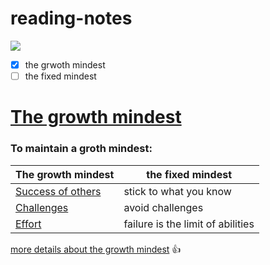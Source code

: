 # reading-notes

![](https://miro.medium.com/max/6000/1*6tmkrsxMAYNQST-YjAAAlA.jpeg)
- [x]  the grwoth mindest
- [ ]  the fixed mindest

 # [The growth mindest ](https://sereendaqamsih.github.io/reading-notes/read04)



### To maintain a groth mindest: ###

The growth mindest| the fixed mindest
------------| -------------
[Success of others](https://sereendaqamsih.github.io/readingnotes/succes)| stick to what you know
[Challenges](https://sereendaqamsih.github.io/readingnotes/chalenge)| avoid challenges
[Effort](https://sereendaqamsih.github.io/readingnotes/effort)| failure is the limit of abilities
 
 
 
 [more details about the growth mindest](https://www.atlassian.com/blog/inside-atlassian/growth-mindset) :+1:
